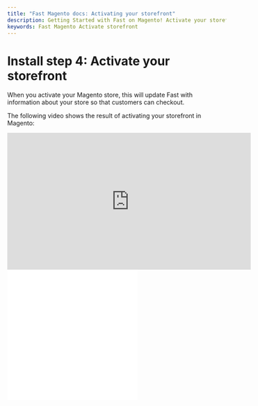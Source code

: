 ```yaml
---
title: "Fast Magento docs: Activating your storefront"
description: Getting Started with Fast on Magento! Activate your storefront.
keywords: Fast Magento Activate storefront
---
```


# Install step 4: Activate your storefront

When you activate your Magento store, this will update Fast with information about your store so that customers can checkout.

The following video shows the result of activating your storefront in Magento:

<iframe
width="560"
height="315"
src="https://www.youtube-nocookie.com/embed/1sqQlrXwaQs?start=139"
title="YouTube video player"
frameborder="0"
allow="accelerometer; autoplay; clipboard-write; encrypted-media; gyroscope; picture-in-picture"
allowfullscreen>
</iframe>

<embed src="/reusables/for-developers/_platform_all_fast_activate_production_credentials.md" />

<embed src="/reusables/for-developers/_providing-your-logo.md" />
